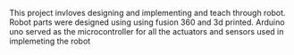 This project invloves designing and implementing and teach through robot. Robot parts were designed using using fusion 360 and 3d printed. Arduino uno served as the microcontroller for all the actuators and sensors used in implemeting the robot

